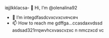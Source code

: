 івjjlkklacsa- 👋 Hi, I’m @olenalina92
- 👀 I’m integdfasdcvxcvxcvячсяч
- 📫 How to reach me gdffgа...ccasdaxvdssd
asdsad321rrqwvhcxv<!---aвапasxzxcbcvbcvsacxzccx
dasdasdasdYou can chfglick the Prevhhxcvlivxccxsadsavvxcvw link to tazxzke a look at yячсчour changes.
--->ascvzxc
n nmczxcd
vc
